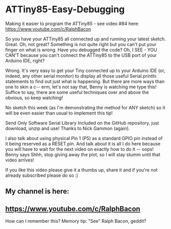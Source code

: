 # ATTiny85-Easy-Debugging
Making it easier to program the ATTiny85 - see video #84 here: https://www.youtube.com/c/RalphBacon

So you have your ATTiny85 all connected up and running your latest sketch. Great. Oh, not great? Something is not quite right but you can't put your finger on what is wrong. Have you debugged the code? Oh, I SEE - YOU CAN'T because you can't connect the ATTiny85 to the USB port of your Arduino IDE, right?

Wrong. It's very easy to get your Tiny connected up to your Arduino IDE (or, indeed, any other serial monitor) to display all those useful Serial.println statements to find out just what is happening. But there are more ways than one to skin a c-- erm, let's not say that, Benny is watching me type this! Suffice to say, there are some useful techniques over and above the obvious, so keep watching!

No sketch this week (as I'm demonstrating the method for ANY sketch) so it will be even easier than usual to implement this tip!

Send Only Software Serial Library
Included on the GitHub repository, just download, unzip and use! Thanks to Nick Gammon (again).

I also talk about using physical Pin 1 (P5) as a standard GPIO pin instead of it being reserved as a RESET pin. And talk about it is all I do here because you will have to wait for the next video on exactly how to do it -- oops! Benny says Shhh, stop giving away the plot, so I will stay stumm until that video arrives!


If you like this video please give it a thumbs up, share it and if you're not already subscribed please do so :)

My channel is here:
------------------------------------------------------------------
https://www.youtube.com/c/RalphBacon
------------------------------------------------------------------ 
How can I remember this? Memory tip: "See" Ralph Bacon, geddit?
